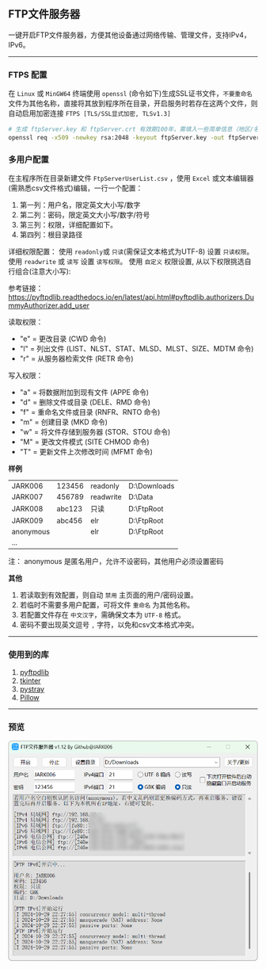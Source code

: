 ## FTP文件服务器

一键开启FTP文件服务器，方便其他设备通过网络传输、管理文件，支持IPv4，IPv6。

---

### FTPS 配置

在 `Linux` 或 `MinGW64` 终端使用 `openssl` (命令如下)生成SSL证书文件，`不要重命名`文件为其他名称，直接将其放到程序所在目录，开启服务时若存在这两个文件，则自动启用加密连接 `FTPS [TLS/SSL显式加密, TLSv1.3]`

```sh
# 生成 ftpServer.key 和 ftpServer.crt 有效期100年，需填入一些简单信息（地区/名字/Email等）
openssl req -x509 -newkey rsa:2048 -keyout ftpServer.key -out ftpServer.crt -nodes -days 36500
```

### 多用户配置

在主程序所在目录新建文件 `FtpServerUserList.csv` ，使用 `Excel` 或文本编辑器(需熟悉csv文件格式)编辑，一行一个配置：

1. 第一列：用户名，限定英文大小写/数字
2. 第二列：密码，限定英文大小写/数字/符号
1. 第三列：权限，详细配置如下。
1. 第四列：根目录路径

详细权限配置：
使用 `readonly`或 `只读`(需保证文本格式为UTF-8) 设置 `只读权限`。
使用 `readwrite` 或 `读写` 设置 `读写权限`。
使用 `自定义` 权限设置, 从以下权限挑选自行组合(注意大小写): 

参考链接：https://pyftpdlib.readthedocs.io/en/latest/api.html#pyftpdlib.authorizers.DummyAuthorizer.add_user

读取权限：
- "e" = 更改目录 (CWD 命令)
- "l" = 列出文件 (LIST、NLST、STAT、MLSD、MLST、SIZE、MDTM 命令)
- "r" = 从服务器检索文件 (RETR 命令)

写入权限：
- "a" = 将数据附加到现有文件 (APPE 命令)
- "d" = 删除文件或目录 (DELE、RMD 命令)
- "f" = 重命名文件或目录 (RNFR、RNTO 命令)
- "m" = 创建目录 (MKD 命令)
- "w" = 将文件存储到服务器 (STOR、STOU 命令)
- "M" = 更改文件模式 (SITE CHMOD 命令)
- "T" = 更新文件上次修改时间 (MFMT 命令)


**样例**

|           |        |           |              |
| --------- | ------ | --------- | ------------ |
| JARK006   | 123456 | readonly  | D:\Downloads |
| JARK007   | 456789 | readwrite | D:\Data      |
| JARK008   | abc123 | 只读      | D:\FtpRoot   |
| JARK009   | abc456 | elr       | D:\FtpRoot   |
| anonymous |        | elr       | D:\FtpRoot   |
| ...       |        |           |              |

注： anonymous 是匿名用户，允许不设密码，其他用户必须设置密码

**其他**

1. 若读取到有效配置，则自动 `禁用` 主页面的用户/密码设置。
2. 若临时不需要多用户配置，可将文件 `重命名` 为其他名称。
3. 若配置文件存在 `中文汉字`，需确保文本为 `UTF-8` 格式。
4. 密码不要出现英文逗号 `,` 字符，以免和csv文本格式冲突。

---

### 使用到的库

1. [pyftpdlib](https://github.com/giampaolo/pyftpdlib)
2. [tkinter](https://docs.python.org/3/library/tkinter.html)
3. [pystray](https://github.com/moses-palmer/pystray)
4. [Pillow](https://github.com/python-pillow/Pillow)

---

### 预览

![](preview.png)